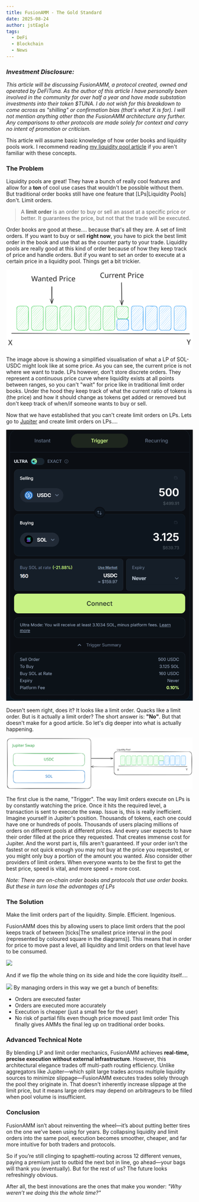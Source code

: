 ```yaml
---
title: FusionAMM - The Gold Standard
date: 2025-08-24
author: jstEagle
tags:
  - DeFi
  - Blockchain
  - News
---
```

### *Investment Disclosure:*
*This article will be discussing FusionAMM, a protocol created, owned and operated by DeFiTuna. As the author of this article I have personally been involved in the community for over half a year and have made substation investments into their token $TUNA. I do not wish for this breakdown to come across as "shilling" or confirmation bias (that's what X is for). I will not mention anything other than the FusionAMM architecture any further. Any comparisons to other protocols are made solely for context and carry no intent of promotion or criticism.*

This article will assume basic knowledge of how order books and liquidity pools work. I recommend reading [my liquidity pool article](https://www.jsteagle.dev/blog/Liquidity_Pools_-_The_Core_of_DeFi_as_we_know_it) if you aren't familiar with these concepts.

### The Problem
Liquidity pools are great! They have a bunch of really cool features and allow for a **ton** of cool use cases that wouldn't be possible without them. But traditional order books still have one feature that [LPs|Liquidity Pools] don't. Limit orders.

> A **limit order** is an order to buy or sell an asset at a specific price or better. It guarantees the price, but not that the trade will be executed.

Order books are good at these.... because that's all they are. A set of limit orders. If you want to buy or sell **right now**, you have to pick the best limit order in the book and use that as the counter party to your trade. Liquidity pools are really good at this kind of order because of how they keep track of price and handle orders. But if you want to set an order to execute at a certain price in a liquidity pool. Things get a bit trickier.

![](LPPriceDiagram1.svg)

The image above is showing a simplified visualisation of what a LP of SOL-USDC might look like at some price. As you can see, the current price is not where we want to trade. LPs however, don't store discrete orders. They represent a continuous price curve where liquidity exists at all points between ranges, so you can't "wait" for price like in traditional limit order books. Under the hood they keep track of what the current ratio of tokens is (the price) and how it should change as tokens get added or removed but don't keep track of when/if someone wants to buy or sell.

Now that we have established that you can't create limit orders on LPs. Lets go to [Jupiter](https://jup.ag/swap?sell=EPjFWdd5AufqSSqeM2qN1xzybapC8G4wEGGkZwyTDt1v&buy=So11111111111111111111111111111111111111112) and create limit orders on LPs....

![](Pasted%20image%2020250824121414.png)

Doesn't seem right, does it? It looks like a limit order. Quacks like a limit order. But is it actually a limit order? The short answer is: **"No"**. But that doesn't make for a good article. So let's dig deeper into what is actually happening.

![](JupiterLP.svg)

The first clue is the name, "Trigger". The way limit orders execute on LPs is by constantly watching the price. Once it hits the required level, a transaction is sent to execute the swap. Issue is, this is really inefficient. Imagine yourself in Jupiter's position. Thousands of tokens, each one could have one or hundreds of pools. Thousands of users placing millions of orders on different pools at different prices. And every user expects to have their order filled at the price they requested. That creates immense cost for Jupiter. And the worst part is, fills aren't guaranteed. If your order isn't the fastest or not quick enough you may not buy at the price you requested, or you might only buy a portion of the amount you wanted. Also consider other providers of limit orders. When everyone wants to be the first to get the best price, speed is vital, and more speed = more cost.

*Note: There are on-chain order books and protocols that use order books. But these in turn lose the advantages of LPs*

### The Solution
Make the limit orders part of the liquidity. Simple. Efficient. Ingenious.

FusionAMM does this by allowing users to place limit orders that the pool keeps track of between [ticks|The smallest price interval in the pool (represented by coloured square in the diagrams)]. This means that in order for price to move past a level, all liquidity and limit orders on that level have to be consumed.

![](FusionAMMdiagram.svg)

And if we flip the whole thing on its side and hide the core liquidity itself....

![](FusionAMMToOrderbook.svg)
By managing orders in this way we get a bunch of benefits:
- Orders are executed faster
- Orders are executed more accurately
- Execution is cheaper (just a small fee for the user)
- No risk of partial fills even though price moved past limit order
This finally gives AMMs the final leg up on traditional order books.

### Advanced Technical Note
By blending LP and limit order mechanics, FusionAMM achieves **real-time, precise execution without external infrastructure**. However, this architectural elegance trades off multi-path routing efficiency. Unlike aggregators like Jupiter—which split large trades across multiple liquidity sources to minimize slippage—FusionAMM executes trades solely through the pool they originate in. That doesn't inherently increase slippage at the limit price, but it means large orders may depend on arbitrageurs to be filled when pool volume is insufficient.

### Conclusion
FusionAMM isn’t about reinventing the wheel—it’s about putting better tires on the one we’ve been using for years. By collapsing liquidity and limit orders into the same pool, execution becomes smoother, cheaper, and far more intuitive for both traders and protocols.

So if you’re still clinging to spaghetti-routing across 12 different venues, paying a premium just to outbid the next bot in line, go ahead—your bags will thank you (eventually). But for the rest of us? The future looks refreshingly obvious.

After all, the best innovations are the ones that make you wonder: _"Why weren’t we doing this the whole time?"_